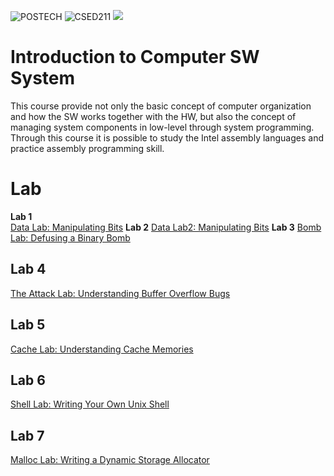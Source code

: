 ![POSTECH](https://img.shields.io/badge/POSTECH-%239a034c)
![CSED211](https://img.shields.io/badge/CSED211-gray)
<img src="https://img.shields.io/badge/C-A8B9CC?style=flat-square&logo=C&logoColor=blue"/>

# Introduction to Computer SW System

This course provide not only the basic concept of computer organization and how the SW works together with the HW, 
but also the concept of managing system components in low-level through system programming. 
Through this course it is possible to study the Intel assembly languages and practice assembly programming skill.

# Lab
**Lab 1**  
[Data Lab: Manipulating Bits](https://github.com/kch34811/computer-sw-system/tree/main/Lab%201)
**Lab 2**
[Data Lab2: Manipulating Bits](https://github.com/kch34811/computer-sw-system/tree/main/Lab%202)
**Lab 3**
[Bomb Lab: Defusing a Binary Bomb](https://github.com/kch34811/computer-sw-system/tree/main/Lab%203)
## Lab 4
[The Attack Lab: Understanding Buffer Overflow Bugs](https://github.com/kch34811/computer-sw-system/tree/main/Lab%204)
## Lab 5
[Cache Lab: Understanding Cache Memories](https://github.com/kch34811/computer-sw-system/tree/main/Lab%205)
## Lab 6
[Shell Lab: Writing Your Own Unix Shell](https://github.com/kch34811/computer-sw-system/tree/main/Lab%206)
## Lab 7
[Malloc Lab: Writing a Dynamic Storage Allocator](https://github.com/kch34811/computer-sw-system/tree/main/Lab%207)
